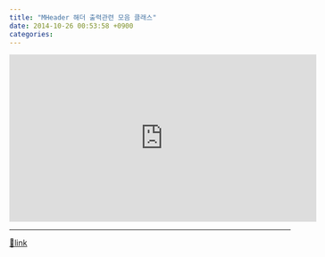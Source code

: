 ```yaml
---
title: "MHeader 해더 출력관련 모음 클래스"
date: 2014-10-26 00:53:58 +0900
categories: 
---
```

  

<iframe frameborder="0" height="300" src="http://www.mins01.com/web_work/php/class_MHeader/?" style="border-width: 0px;" width="550"></iframe>

  ***
[🔗link](http://www.mins01.com/mh/tech/read/904)